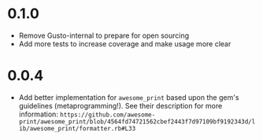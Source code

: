 # 0.1.0
- Remove Gusto-internal to prepare for open sourcing
- Add more tests to increase coverage and make usage more clear

# 0.0.4
- Add better implementation for `awesome_print` based upon the gem's guidelines (metaprogramming!). See their description for more information: `https://github.com/awesome-print/awesome_print/blob/4564fd74721562cbef2443f7d97109bf9192343d/lib/awesome_print/formatter.rb#L33` 
